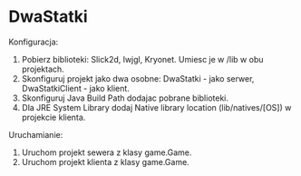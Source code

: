 # DwaStatki

Konfiguracja:

1. Pobierz biblioteki: Slick2d, lwjgl, Kryonet. Umiesc je w /lib w obu projektach.
2. Skonfiguruj projekt jako dwa osobne: DwaStatki - jako serwer, DwaStatkiClient - jako klient.
3. Skonfiguruj Java Build Path dodajac pobrane biblioteki.
4. Dla JRE System Library dodaj Native library location (lib/natives/[OS]) w projekcie klienta.

Uruchamianie:

1. Uruchom projekt sewera z klasy game.Game.
2. Uruchom projekt klienta z klasy game.Game.

